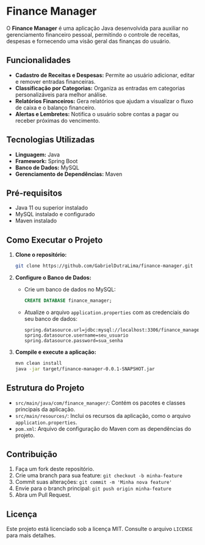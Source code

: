 # Finance Manager

O **Finance Manager** é uma aplicação Java desenvolvida para auxiliar no gerenciamento financeiro pessoal, permitindo o controle de receitas, despesas e fornecendo uma visão geral das finanças do usuário.

## Funcionalidades

- **Cadastro de Receitas e Despesas:** Permite ao usuário adicionar, editar e remover entradas financeiras.
- **Classificação por Categorias:** Organiza as entradas em categorias personalizáveis para melhor análise.
- **Relatórios Financeiros:** Gera relatórios que ajudam a visualizar o fluxo de caixa e o balanço financeiro.
- **Alertas e Lembretes:** Notifica o usuário sobre contas a pagar ou receber próximas do vencimento.

## Tecnologias Utilizadas

- **Linguagem:** Java
- **Framework:** Spring Boot
- **Banco de Dados:** MySQL
- **Gerenciamento de Dependências:** Maven

## Pré-requisitos

- Java 11 ou superior instalado
- MySQL instalado e configurado
- Maven instalado

## Como Executar o Projeto

1. **Clone o repositório:**

   ```bash
   git clone https://github.com/GabrielDutraLima/finance-manager.git
   ```

2. **Configure o Banco de Dados:**

   - Crie um banco de dados no MySQL:

     ```sql
     CREATE DATABASE finance_manager;
     ```

   - Atualize o arquivo `application.properties` com as credenciais do seu banco de dados:

     ```
     spring.datasource.url=jdbc:mysql://localhost:3306/finance_manager
     spring.datasource.username=seu_usuario
     spring.datasource.password=sua_senha
     ```

3. **Compile e execute a aplicação:**

   ```bash
   mvn clean install
   java -jar target/finance-manager-0.0.1-SNAPSHOT.jar
   ```

## Estrutura do Projeto

- `src/main/java/com/finance_manager/`: Contém os pacotes e classes principais da aplicação.
- `src/main/resources/`: Inclui os recursos da aplicação, como o arquivo `application.properties`.
- `pom.xml`: Arquivo de configuração do Maven com as dependências do projeto.

## Contribuição

1. Faça um fork deste repositório.
2. Crie uma branch para sua feature: `git checkout -b minha-feature`
3. Commit suas alterações: `git commit -m 'Minha nova feature'`
4. Envie para o branch principal: `git push origin minha-feature`
5. Abra um Pull Request.

## Licença

Este projeto está licenciado sob a licença MIT. Consulte o arquivo `LICENSE` para mais detalhes.
